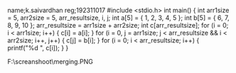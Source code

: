 name;k.saivardhan
reg;192311017
#include <stdio.h>
int main()
{
	int arr1size = 5, arr2size = 5, arr_resultsize, i, j;
	int a[5] = { 1, 2, 3, 4, 5 };
	int b[5] = { 6, 7, 8, 9, 10 };
	arr_resultsize = arr1size + arr2size;
	int c[arr_resultsize];
	for (i = 0; i < arr1size; i++) {
		c[i] = a[i];
	}
	for (i = 0, j = arr1size;
		j < arr_resultsize && i < arr2size; i++, j++) {
		c[j] = b[i];
	}
	for (i = 0; i < arr_resultsize; i++) {
		printf("%d ", c[i]);
	}
}

F:\screanshoot\merging.PNG
